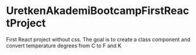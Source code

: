 # UretkenAkademiBootcampFirstReactProject
First React project without css. The goal is to create a class component and convert temperature degrees from C to F and K
